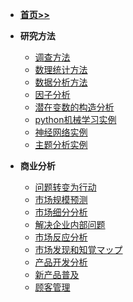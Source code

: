 
- [__首页>>__](/README.md)

- **研究方法**

    - [调查方法](/商业分析/1、调查方法.md)
    - [数理统计方法](/商业分析/2、数理统计方法.md)
    - [数据分析方法](/商业分析/3、数据分析方法.md)
    - [因子分析](/商业分析/4、因子分析.md)
    - [潜在变数的构造分析](/商业分析/5、潜在变数的构造分析.md)
    - [python机械学习实例](/商业分析/6、机械学习.md)
    - [神经网络实例](/商业分析/7、神经网络相关.md)
    - [主题分析实例](/商业分析/8、主题分析.md)


- **商业分析**
    - [问题转变为行动](/商业分析/a、问题转变为行动.md)
    - [市场规模预测](/商业分析/b、市场规模预测.md)
    - [市场细分分析](/商业分析/c、市场细分分析.md)
    - [解决企业内部问题](/商业分析/d、解决企业内部问题.md)
    - [市场反应分析](/商业分析/e、市场反应分析.md)
    - [市场发现和知覚マップ](/商业分析/f、市场发现和感知谱.md)
    - [产品开发分析](/商业分析/g、产品开发分析.md)
    - [新产品普及](/商业分析/h、新产品普及.md)
    - [顾客管理](/商品分析/i.顾客管理.md)
    